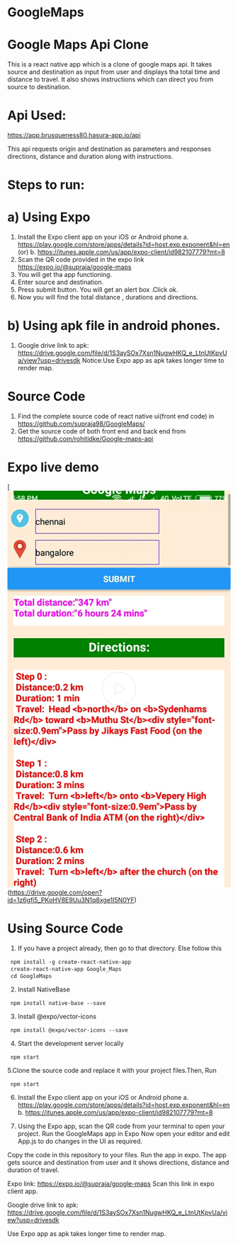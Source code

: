 # GoogleMaps
# Google Maps Api Clone
   This is a react native app which is a clone of google maps api. It takes source and destination as input from user and displays tha total time and distance to travel. It also shows instructions which can direct you from source to destination.

# Api Used:
  https://app.brusqueness80.hasura-app.io/api

This api requests origin and destination as parameters and responses directions, distance and duration along with instructions.

# Steps to run:
# a) Using Expo

 1. Install the Expo client app on your iOS or Android phone 
    a. https://play.google.com/store/apps/details?id=host.exp.exponent&hl=en
                  (or)
    b. https://itunes.apple.com/us/app/expo-client/id982107779?mt=8
 2. Scan the QR code provided in the expo link https://expo.io/@supraja/google-maps
 3. You will get tha app functioning.
 4. Enter source and destination.
 5. Press submit button. You will get an alert box .Click ok. 
 6. Now you will find the total distance , durations and directions.

# b) Using apk file in android phones.
   
   1. Google drive link to apk: https://drive.google.com/file/d/1S3aySOx7Xsn1NugwHKQ_e_LtnUtKpvUa/view?usp=drivesdk
      Notice:Use Expo app as apk takes longer time to render map.
      
# Source Code
  1. Find the complete source code of react native ui(front end code) in https://github.com/supraja98/GoogleMaps/
  2. Get the source code of both front end and back end from https://github.com/rohitidke/Google-maps-api
  
# Expo live demo

[![Watch the video](https://github.com/supraja98/GoogleMaps/blob/master/Screenshot_2018-01-29-19-08-18-862_com.miui.gallery.png)(https://drive.google.com/open?id=1z6gfi5_PKoHV8E9Uu3N1q8xge1I5N0YF)
  
# Using Source Code

1. If you have a project already, then go to that directory. Else follow this
```
 npm install -g create-react-native-app
 create-react-native-app Google_Maps
 cd GoogleMaps
```

2. Install NativeBase 
```
 npm install native-base --save
```
3. Install @expo/vector-icons
```
 npm install @expo/vector-icons --save	
```
4. Start the development server locally
```
 npm start
```
5.Clone the source code and replace it with your project files.Then,  Run 
```
 npm start
```
6. Install the Expo client app on your iOS or Android phone 
a. https://play.google.com/store/apps/details?id=host.exp.exponent&hl=en
b. https://itunes.apple.com/us/app/expo-client/id982107779?mt=8

7. Using the Expo app, scan the QR code from your terminal to open your project.
Run the GoogleMaps app in Expo 
Now open your editor and edit App.js to do changes in the UI as required.

Copy the code in this repository to your files.
Run the app in expo.
The app gets source and destination from user and it shows directions, distance and duration of travel.

Expo link: https://expo.io/@supraja/google-maps
Scan this link in expo client app.

Google drive link to apk: https://drive.google.com/file/d/1S3aySOx7Xsn1NugwHKQ_e_LtnUtKpvUa/view?usp=drivesdk

Use Expo app as apk takes longer time to render map.
